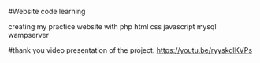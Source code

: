 #Website code learning

creating my practice website with php html css javascript mysql wampserver

#thank you
video presentation of the project.
https://youtu.be/ryyskdlKVPs
